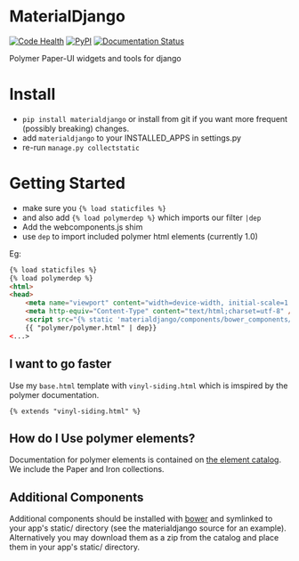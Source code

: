 # MaterialDjango
[![Code Health](https://landscape.io/github/Colorless-Green-Ideas/MaterialDjango/master/landscape.svg?style=flat)](https://landscape.io/github/Colorless-Green-Ideas/MaterialDjango/master)
[![PyPI](https://img.shields.io/pypi/v/materialdjango.svg)](https://pypi.python.org/pypi/MaterialDjango)
[![Documentation Status](https://readthedocs.org/projects/materialdjango/badge/?version=latest)](http://materialdjango.readthedocs.io/en/latest/?badge=latest)

Polymer Paper-UI widgets and tools for django


# Install
 - `pip install materialdjango` or install from git if you want more frequent (possibly breaking) changes.
 - add `materialdjango` to your INSTALLED_APPS in settings.py
 - re-run `manage.py collectstatic`

# Getting Started
 - make sure you `{% load staticfiles %}`
 - and also add `{% load polymerdep %}` which imports our filter `|dep`
 - Add the webcomponents.js shim
 - use `dep` to import included polymer html elements (currently 1.0)

Eg:
```html
{% load staticfiles %}
{% load polymerdep %}
<html>
<head>
    <meta name="viewport" content="width=device-width, initial-scale=1.0">
    <meta http-equiv="Content-Type" content="text/html;charset=utf-8" />
    <script src="{% static 'materialdjango/components/bower_components/webcomponentsjs/webcomponents-lite.js' %}"></script>
    {{ "polymer/polymer.html" | dep}}
<...>
```

## I want to go faster

Use my `base.html` template with `vinyl-siding.html` which is imspired by the polymer documentation.

`{% extends "vinyl-siding.html" %}`

## How do I Use polymer elements?

Documentation for polymer elements is contained on [the element catalog](https://elements.polymer-project.org/browse?package=paper-elements). We include the Paper and Iron collections. 

## Additional Components
Additional components should be installed with [bower](http://bower.io/) and symlinked to your app's static/ directory (see the materialdjango source for an example). Alternatively you may download them as a zip from the catalog and place them in your app's static/ directory.

